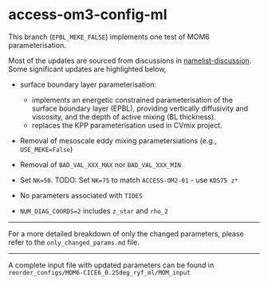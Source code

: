 # access-om3-config-ml

This branch (`EPBL_MEKE_FALSE`) implements one test of MOM6 parameterisation. 

Most of the updates are sourced from discussions in [namelist-discussion](https://forum.access-hive.org.au/t/namelist-configuration-discussion-meeting/1917/9?u=minghangli). Some significant updates are highlighted below,

- surface boundary layer parameterisation: 
  - implements an energetic constrained parameterisation of the surface boundary layer (EPBL), providing vertically diffusivity and viscosity, and the depth of active mixing (BL thickness).
  - replaces the KPP parameterisation used in CVmix project. 

- Removal of mesoscale eddy mixing parametersiations (e.g., `USE_MEKE=False`)
- Removal of `BAD_VAL_XXX_MAX` nor `BAD_VAL_XXX_MIN`
- Set `NK=50`. TODO: Set `NK=75` to match `ACCESS-OM2-01` - use `KDS75 z*`
- No parameters associated with `TIDES`
- `NUM_DIAG_COORDS=2` includes `z_star` and `rho_2`

---

For a more detailed breakdown of only the changed parameters, please refer to the `only_changed_params.md` file.

---

A complete input file with updated parameters can be found in `reorder_configs/MOM6-CICE6_0.25deg_ryf_ml/MOM_input`

